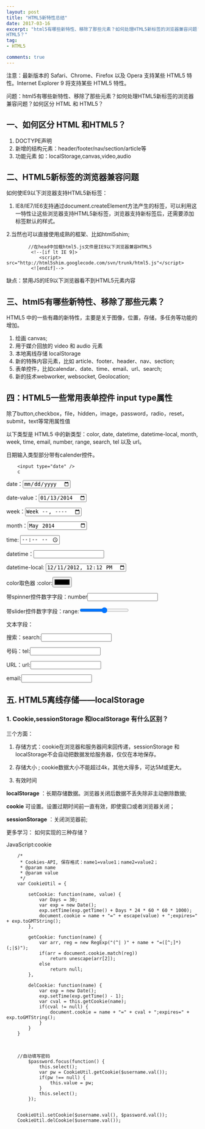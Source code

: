 ```yaml
---
layout: post
title: "HTML5新特性总结"
date: 2017-03-16
excerpt: "html5有哪些新特性、移除了那些元素？如何处理HTML5新标签的浏览器兼容问题？如何区分 HTML 和
HTML5？"
tag:
- HTML5

comments: true
---
```

注意：最新版本的 Safari、Chrome、Firefox 以及 Opera 支持某些 HTML5 特性。Internet Explorer 9 将支持某些 HTML5 特性。


问题：html5有哪些新特性、移除了那些元素？如何处理HTML5新标签的浏览器兼容问题？如何区分 HTML 和
HTML5？

## 一、如何区分 HTML 和HTML5？
1. DOCTYPE声明
2. 新增的结构元素：header/footer/nav/section/article等
3. 功能元素 如：localStorage,canvas,video,audio

## 二、HTML5新标签的浏览器兼容问题

如何使IE9以下浏览器支持HTML5新标签：

1. IE8/IE7/IE6支持通过document.createElement方法产生的标签，可以利用这一特性让这些浏览器支持HTML5新标签，浏览器支持新标签后，还需要添加标签默认的样式。


2.当然也可以直接使用成熟的框架、比如html5shim;

			//在head中加载html5.js文件是IE9以下浏览器兼容HTML5
			 <!--[if lt IE 9]>
				<script> src="http://html5shim.googlecode.com/svn/trunk/html5.js"</script>
			 <![endif]-->
缺点：禁用JS的IE9以下浏览器看不到HTML5元素内容




## 三、html5有哪些新特性、移除了那些元素？

HTML5 中的一些有趣的新特性，主要是关于图像，位置，存储，多任务等功能的增加。

1. 绘画 canvas;
2. 用于媒介回放的 video 和 audio 元素
3. 本地离线存储 localStorage
4. 新的特殊内容元素，比如 article、footer、header、nav、section;
5. 表单控件，比如calendar、date、time、email、url、search;
6. 新的技术webworker, websocket, Geolocation;


## 四：HTML5一些常用表单控件 input type属性

除了button,checkbox，file，hidden，image，password，radio，reset，submit，text等常用属性值

以下类型是 HTML5 中的新类型：color, date, datetime, datetime-local, month, week, time, email, number, range, search, tel 以及 url。

日期输入类型部分带有calender控件。

		<input type="date" />
		c
	
		

date：<input  type="date"/>

date-value：<input  type="date" value="2014-01-13"/>

week：<input  type="week"/>

month：<input type="month" value="2014-05"/>	

time: <input type="time" value = ""/>

datetime：<input id = "datetime" type="datetime"/>

datetime-local: <input id = "datetimelocal" type="datetime-local" value = "2012-12-11T12:12"/>

color取色器 :color:<input id = "color" type = "color"/>

带spinner控件数字字段：number<input id = "number" type = "number"/>

带slider控件数字字段：range:<input id = "range" type = "range"/>

文本字段：

搜索：search:<input id = "search" type = "search"/>

号码：tel:<input id = "tel" type = "tel"/>

URL：url:<input id = "url" type = "url"/>

email:<input id = "email" type = "email"/>

## 五. HTML5离线存储——localStorage

### 1. Cookie,sessionStorage 和localStorage 有什么区别？

三个方面：

1. 存储方式：cookie在浏览器和服务器间来回传递，sessionStorage 和localStorage不会自动把数据发给服务器，仅仅在本地保存。

2. 存储大小 ; cookie数据大小不能超过4k，其他大得多，可达5M或更大。

3. 有效时间

**localStorage** ：长期存储数据。浏览器关闭后数据不丢失除非主动删除数据;

**cookie** 可设置。设置过期时间前一直有效，即使窗口或者浏览器关闭；

**sessionStorage** ：关闭浏览器前;


更多学习：
 如何实现的三种存储？

JavaScript:cookie



		/*
		 * Cookies-API, 保存格式：name1=value1；name2=value2；
		 * @param name
		 * @param value
		 */
		var CookieUtil = {
		
			setCookie: function(name, value) {
				var Days = 30;
				var exp = new Date();
				exp.setTime(exp.getTime() + Days * 24 * 60 * 60 * 1000);
				document.cookie = name + "=" + escape(value) + ";expires=" + exp.toGMTString();
			},
		
			getCookie: function(name) {
				var arr, reg = new RegExp("(^| )" + name + "=([^;]*)(;|$)");
				if(arr = document.cookie.match(reg))
					return unescape(arr[2]);
				else
					return null;
			},
		
			delCookie: function(name) {
				var exp = new Date();
				exp.setTime(exp.getTime() - 1);
				var cval = this.getCookie(name);
				if(cval != null) {
					document.cookie = name + "=" + cval + ";expires=" + exp.toGMTString();
				}
			}
		}
		
		
		
		//自动填写密码
			$password.focus(function() {
				this.select();
				var pw = CookieUtil.getCookie($username.val());
				if(pw !== null) {
					this.value = pw;
				}
				this.select();
			});
		
		
		CookieUtil.setCookie($username.val(), $password.val());
		CookieUtil.delCookie($username.val());




